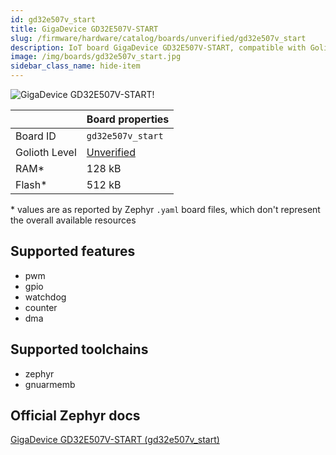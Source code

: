 ```yaml
---
id: gd32e507v_start
title: GigaDevice GD32E507V-START
slug: /firmware/hardware/catalog/boards/unverified/gd32e507v_start
description: IoT board GigaDevice GD32E507V-START, compatible with Golioth at unverified level.
image: /img/boards/gd32e507v_start.jpg
sidebar_class_name: hide-item
---
```


[//]: # (This is an auto-generated file, do not edit! Changes to it will be lost upon re-generation)

![GigaDevice GD32E507V-START!](/img/boards/gd32e507v_start.jpg "GigaDevice GD32E507V-START")

|                | Board properties     |
| -------------  | -------------------- |
| Board ID       | `gd32e507v_start` |
| Golioth Level  | [Unverified](/firmware/hardware#unverified-boards) |
| RAM*           | 128 kB |
| Flash*         | 512 kB |

\* values are as reported by Zephyr `.yaml` board files, which don't represent the overall available resources



## Supported features

* pwm
* gpio
* watchdog
* counter
* dma

## Supported toolchains

* zephyr
* gnuarmemb

## Official Zephyr docs

[GigaDevice GD32E507V-START (gd32e507v_start)](https://docs.zephyrproject.org/latest/boards/gd/gd32e507v_start/doc/index.html)
